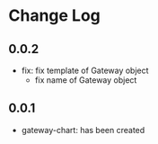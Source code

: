 # Change Log

## 0.0.2
- fix: fix template of Gateway object
  - fix name of Gateway object

## 0.0.1
- gateway-chart: has been created
